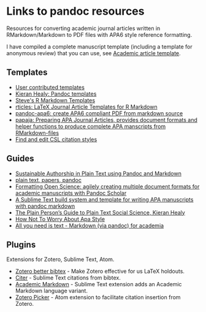 # Links to pandoc resources

Resources for converting academic journal articles written in RMarkdown/Markdown to PDF files with APA6 style reference formatting.

I have compiled a complete manuscript template (including a template for anonymous review) that you can use, see [Academic article template](https://github.com/peterdalle/academic-article-template).

## Templates

- [User contributed templates](https://github.com/jgm/pandoc/wiki/User-contributed-templates)
- [Kieran Healy: Pandoc templates](https://github.com/kjhealy/pandoc-templates)
- [Steve's R Markdown Templates](https://github.com/svmiller/svm-r-markdown-templates)
- [rticles: LaTeX Journal Article Templates for R Markdown](https://github.com/rstudio/rticles)
- [pandoc-apa6: create APA6 compliant PDF from markdown source](https://github.com/mattweidner/pandoc-apa6)
- [papaja: Preparing APA Journal Articles, provides document formats and helper functions to produce complete APA manscripts from RMarkdown-files](https://github.com/crsh/papaja)
- [Find and edit CSL citation styles](http://editor.citationstyles.org/)

## Guides

- [Sustainable Authorship in Plain Text using Pandoc and Markdown](https://programminghistorian.org/lessons/sustainable-authorship-in-plain-text-using-pandoc-and-markdown)
- [plain text, papers, pandoc](https://kieranhealy.org/blog/archives/2014/01/23/plain-text/)
- [Formatting Open Science: agilely creating multiple document formats for academic manuscripts with Pandoc Scholar](https://pandoc-scholar.github.io/)
- [A Sublime Text build system and template for writing APA manuscripts with pandoc markdown](https://github.com/iamamutt/pandoc-apa)
- [The Plain Person’s Guide to Plain Text Social Science, Kieran Healy](https://kieranhealy.org/files/papers/plain-person-text.pdf)
- [How Not To Worry About Apa Style](http://blog.efpsa.org/2015/06/09/how-not-to-worry-about-apa-style/)
- [All you need is text - Markdown (via pandoc) for academia](http://www.surefoss.org/publishing-publizieren/all-you-need-is-text-markdown-via-pandoc-for-academia/)

## Plugins

Extensions for Zotero, Sublime Text, Atom.

- [Zotero better bibtex](https://github.com/retorquere/zotero-better-bibtex) - Make Zotero effective for us LaTeX holdouts.
- [Citer](https://github.com/mangecoeur/Citer) - Sublime Text citations from bibtex.
- [Academic Markdown](https://github.com/mangecoeur/AcademicMarkdown) - Sublime Text extension adds an Academic Markdown language variant.
- [Zotero Picker](https://atom.io/packages/zotero-picker) - Atom extension to facilitate citation insertion from Zotero.
